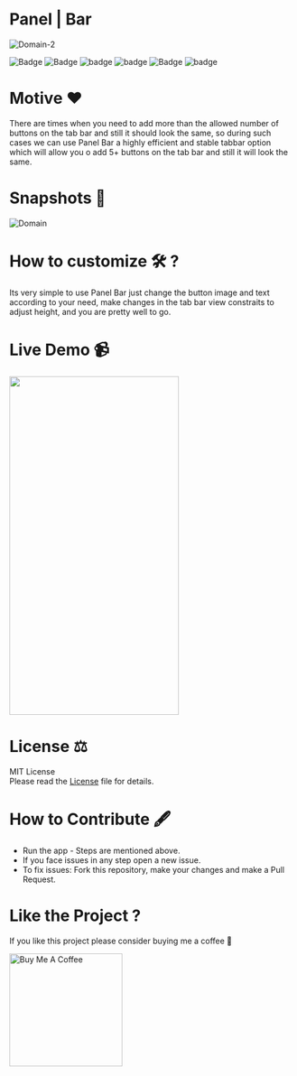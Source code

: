 # Panel | Bar
![Domain-2](https://user-images.githubusercontent.com/56252259/103124217-07dad300-46ad-11eb-8436-01b44a85773e.png)

![Badge](https://img.shields.io/badge/License-MIT-yellow) 
![Badge](https://img.shields.io/badge/Xcode-12.3-green)
![badge](https://img.shields.io/badge/Swift-5.3-red)
![badge](https://img.shields.io/badge/iOS-14-blue)
![Badge](https://img.shields.io/badge/Custom-TabBar-green)
![badge](https://img.shields.io/badge/Platfrom-iOS-orange)

# Motive ❤️ 
There are times when you need to add more than the allowed number of buttons on the tab bar and still it should look the same, so during such cases we can use Panel Bar
a highly efficient and stable tabbar option which will allow you o add 5+ buttons on the tab bar and still it will look the same.

# Snapshots 📸 

![Domain](https://user-images.githubusercontent.com/56252259/103124442-c26ad580-46ad-11eb-9df5-654e64108a36.png)

# How to customize 🛠 ? 
Its very simple to use Panel Bar just change the button image and text according to your need, make changes in the tab bar view constraits to adjust height, and you are
pretty well to go.

# Live Demo 📹

<img src = "https://user-images.githubusercontent.com/56252259/103139088-e1de1e80-46fe-11eb-8ffc-32b67ed3eb50.gif" width = 300, height = 600>

# License ⚖️  

MIT License<br> Please read the [License](https://github.com/gokulnair2001/Panel-Bar/blob/master/LICENSE) file for details.

# How to Contribute 🖋 

* Run the app - Steps are mentioned above.
* If you face issues in any step open a new issue.
* To fix issues: Fork this repository, make your changes and make a Pull Request. 

# Like the Project ?
If you like this project please consider buying me a coffee 🥰

[<img width="200" src="https://cdn.buymeacoffee.com/buttons/v2/default-yellow.png" alt="Buy Me A Coffee" ></a>](https://www.buymeacoffee.com/gokulnair)
